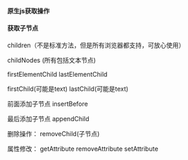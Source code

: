 #### 原生js获取操作

#### 获取子节点

children（不是标准方法，但是所有浏览器都支持，可放心使用）

childNodes (所有包括文本节点)

firstElementChild
lastElementChild

firstChild(可能是text)
lastChild(可能是text)

前面添加子节点
insertBefore

最后添加子节点
appendChild

删除操作：
removeChild(子节点)

属性修改：
getAttribute
removeAttribute
setAttribute

